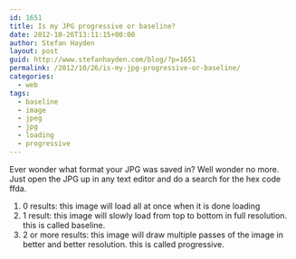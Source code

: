```yaml
---
id: 1651
title: Is my JPG progressive or baseline?
date: 2012-10-26T13:11:15+00:00
author: Stefan Hayden
layout: post
guid: http://www.stefanhayden.com/blog/?p=1651
permalink: /2012/10/26/is-my-jpg-progressive-or-baseline/
categories:
  - web
tags:
  - baseline
  - image
  - jpeg
  - jpg
  - loading
  - progressive
---
```

Ever wonder what format your JPG was saved in? Well wonder no more. Just open the JPG up in any text editor and do a search for the hex code ffda.
<ol>
	<li>0 results: this image will load all at once when it is done loading</li>
	<li>1 result: this image will slowly load from top to bottom in full resolution. this is called baseline.</li>
	<li>2 or more results: this image will draw multiple passes of the image in better and better resolution. this is called progressive.</li>

</ol>

